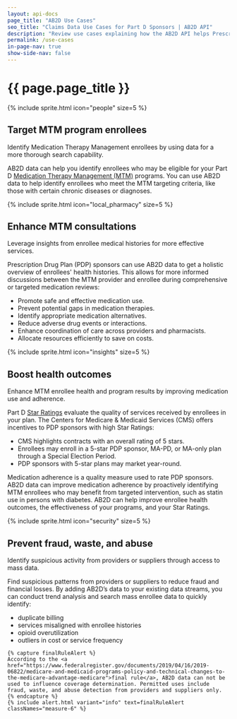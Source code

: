 ```yaml
---
layout: api-docs
page_title: "AB2D Use Cases"
seo_title: "Claims Data Use Cases for Part D Sponsors | AB2D API"
description: "Review use cases explaining how the AB2D API helps Prescription Drug Plan sponsors leverage Medicare claims data for enhanced care."
permalink: /use-cases
in-page-nav: true
show-side-nav: false
---
```


# {{ page.page_title }}

<div class="grid-row grid-gap margin-y-4">
  <div class="grid-col-auto">
    {% include sprite.html icon="people" size=5 %}
  </div>
  <div class="grid-col-fill">
    <h2>Target MTM program enrollees</h2>
    <p class="usa-intro text-balance measure-4">Identify Medication Therapy Management enrollees by using data for a more thorough search capability.</p>
    <p>AB2D data can help you identify enrollees who may be eligible for your Part D <a href="https://www.cms.gov/medicare/coverage/prescription-drug-coverage-contracting/medication-therapy-management">Medication Therapy Management (MTM)</a> programs. You can use AB2D data to help identify enrollees who meet the MTM targeting criteria, like those with certain chronic diseases or diagnoses.</p>
  </div>
</div>

<div class="grid-row grid-gap margin-y-4">
  <div class="grid-col-auto">
    {% include sprite.html icon="local_pharmacy" size=5 %}
  </div>
  <div class="grid-col-fill">
    <h2>Enhance MTM consultations</h2>
    <p class="usa-intro text-balance measure-4">Leverage insights from enrollee medical histories for more effective services.</p>
    <p>Prescription Drug Plan (PDP) sponsors can use AB2D data to get a holistic overview of enrollees' health histories. This allows for more informed discussions between the MTM provider and enrollee during comprehensive or targeted medication reviews:</p>
    <ul>
      <li>Promote safe and effective medication use.</li>
      <li>Prevent potential gaps in medication therapies.</li>
      <li>Identify appropriate medication alternatives.</li>
      <li>Reduce adverse drug events or interactions.</li>
      <li>Enhance coordination of care across providers and pharmacists.</li>
      <li>Allocate resources efficiently to save on costs.</li>
    </ul>
  </div>
</div>

<div class="grid-row grid-gap margin-y-4">
  <div class="grid-col-auto">
    {% include sprite.html icon="insights" size=5 %}
  </div>
  <div class="grid-col-fill">
    <h2>Boost health outcomes</h2>
    <p class="usa-intro text-balance measure-4">Enhance MTM enrollee health and program results by improving medication use and adherence.</p>
    <p>Part D <a href="https://www.cms.gov/medicare/health-drug-plans/part-c-d-performance-data">Star Ratings</a> evaluate the quality of services received by enrollees in your plan. The Centers for Medicare & Medicaid Services (CMS) offers incentives to PDP sponsors with high Star Ratings:</p>
    <ul>
      <li>CMS highlights contracts with an overall rating of 5 stars.</li>
      <li>Enrollees may enroll in a 5-star PDP sponsor, MA-PD, or MA-only plan through a Special Election Period.</li>
      <li>PDP sponsors with 5-star plans may market year-round.</li>
    </ul>
    <p>Medication adherence is a quality measure used to rate PDP sponsors. AB2D data can improve medication adherence by proactively identifying MTM enrollees who may benefit from targeted intervention, such as statin use in persons with diabetes. AB2D can help improve enrollee health outcomes, the effectiveness of your programs, and your Star Ratings.</p>
  </div>
</div>

<div class="grid-row grid-gap margin-y-4">
  <div class="grid-col-auto">
    {% include sprite.html icon="security" size=5 %}
  </div>
  <div class="grid-col-fill">
    <h2>Prevent fraud, waste, and abuse</h2>
    <p class="usa-intro text-balance measure-4">Identify suspicious activity from providers or suppliers through access to mass data.</p>
    <p>Find suspicious patterns from providers or suppliers to reduce fraud and financial losses. By adding AB2D’s data to your existing data streams, you can conduct trend analysis and search mass enrollee data to quickly identify:</p>
    <ul>
      <li>duplicate billing</li>
      <li>services misaligned with enrollee histories</li>
      <li>opioid overutilization</li>
      <li>outliers in cost or service frequency</li>
    </ul>

    {% capture finalRuleAlert %}
    According to the <a href="https://www.federalregister.gov/documents/2019/04/16/2019-06822/medicare-and-medicaid-programs-policy-and-technical-changes-to-the-medicare-advantage-medicare">final rule</a>, AB2D data can not be used to influence coverage determination. Permitted uses include fraud, waste, and abuse detection from providers and suppliers only.
    {% endcapture %}
    {% include alert.html variant="info" text=finalRuleAlert classNames="measure-6" %}
  </div>
</div>
